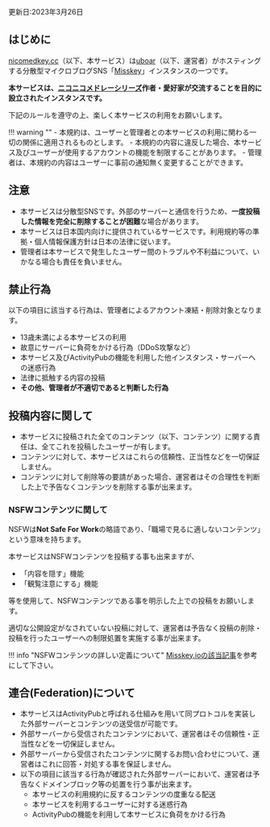
更新日:2023年3月26日

## はじめに
[nicomedkey.cc](https://nicomedkey.cc)（以下、本サービス）は[uboar](https://nicomedkey.cc/@uboar)（以下、運営者）がホスティングする分散型マイクロブログSNS「[Misskey](https://join.misskey.page/ja-JP/)」インスタンスの一つです。

**本サービスは、[ニコニコメドレーシリーズ](https://dic.nicovideo.jp/a/%E3%83%8B%E3%82%B3%E3%83%8B%E3%82%B3%E3%83%A1%E3%83%89%E3%83%AC%E3%83%BC%E3%82%B7%E3%83%AA%E3%83%BC%E3%82%BA)作者・愛好家が交流することを目的に設立されたインスタンスです。**

下記のルールを遵守の上、楽しく本サービスの利用をお願いします。

!!! warning ""
    - 本規約は、ユーザーと管理者との本サービスの利用に関わる一切の関係に適用されるものとします。
    - 本規約の内容に違反した場合、本サービス及びユーザーが使用するアカウントの機能を制限することがあります。
    - 管理者は、本規約の内容はユーザーに事前の通知無く変更することができます。

## 注意
- 本サービスは分散型SNSです。外部のサーバーと通信を行うため、**一度投稿した情報を完全に削除することが困難**な場合があります。
- 本サービスは日本国内向けに提供されているサービスです。利用規約等の準拠・個人情報保護方針は日本の法律に従います。
- 管理者は本サービスで発生したユーザー間のトラブルや不利益について、いかなる場合も責任を負いません。

## 禁止行為
以下の項目に該当する行為は、管理者によるアカウント凍結・削除対象となります。

- 13歳未満による本サービスの利用
- 故意にサーバーに負荷をかける行為（DDoS攻撃など）
- 本サービス及びActivityPubの機能を利用した他インスタンス・サーバーへの迷惑行為
- 法律に抵触する内容の投稿
- **その他、管理者が不適切であると判断した行為**

## 投稿内容に関して
- 本サービスに投稿された全てのコンテンツ（以下、コンテンツ）に関する責任は、全てこれを投稿したユーザーが有します。
- コンテンツに対して、本サービスはこれらの信頼性、正当性などを一切保証しません。
- コンテンツに対して削除等の要請があった場合、運営者はその合理性を判断した上で予告なくコンテンツを削除する事が出来ます。
### NSFWコンテンツに関して
NSFWは**Not Safe For Work**の略語であり、「職場で見るに適しないコンテンツ」という意味を持ちます。

本サービスはNSFWコンテンツを投稿する事も出来ますが、

- 「内容を隠す」機能
- 「観覧注意にする」機能

等を使用して、NSFWコンテンツである事を明示した上での投稿をお願いします。

適切な公開設定がなされていない投稿に対して、運営者は予告なく投稿の削除・投稿を行ったユーザーへの制限処置を実施する事が出来ます。

!!! info "NSFWコンテンツの詳しい定義について"
    [Misskey.ioの該当記事](https://support.misskey.io/hc/ja/articles/6657417016463)を参考にして下さい。

## 連合(Federation)について
- 本サービスはActivityPubと呼ばれる仕組みを用いて同プロトコルを実装した外部サーバーとコンテンツの送受信が可能です。
- 外部サーバーから受信されたコンテンツにおいて、運営者はその信頼性・正当性などを一切保証しません。
- 外部サーバーから受信されたコンテンツに関するお問い合わせについて、運営者はこれに回答・対処する事を保証しません。
- 以下の項目に該当する行為が確認された外部サーバーにおいて、運営者は予告なくドメインブロック等の処置を行う事が出来ます。
    - 本サービスの利用規約に反するコンテンツの度重なる配送
    - 本サービスを利用するユーザーに対する迷惑行為
    - ActivityPubの機能を利用して本サービスに負荷をかける行為
